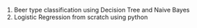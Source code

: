 1. Beer type classification using Decision Tree and Naive Bayes
2. Logistic Regression from scratch using python

